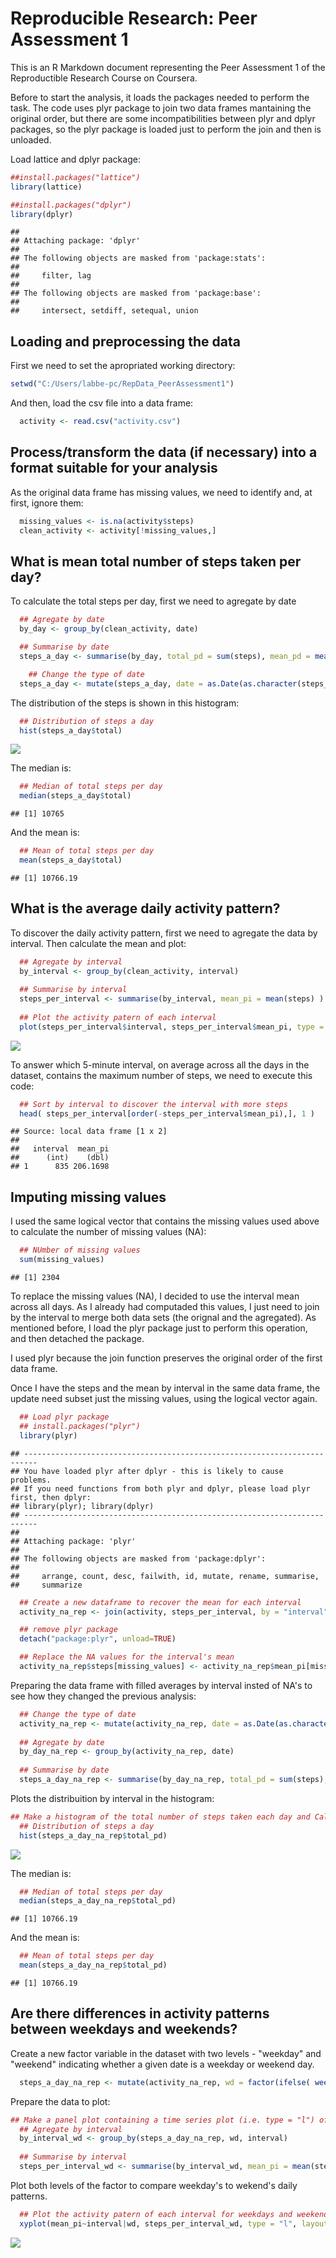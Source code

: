 # Reproducible Research: Peer Assessment 1

This is an R Markdown document representing the Peer Assessment 1 of the Reproductible Research Course on Coursera.

Before to start the analysis, it loads the packages needed to perform the task. The code uses plyr package to join two data frames mantaining the original order, but there are some incompatibilities between plyr and dplyr packages, so the plyr package is loaded just to perform the join and then is unloaded.

Load lattice and dplyr package:

```r
##install.packages("lattice")
library(lattice)

##install.packages("dplyr")
library(dplyr)
```

```
## 
## Attaching package: 'dplyr'
## 
## The following objects are masked from 'package:stats':
## 
##     filter, lag
## 
## The following objects are masked from 'package:base':
## 
##     intersect, setdiff, setequal, union
```

## Loading and preprocessing the data

First we need to set the apropriated working directory:

```r
setwd("C:/Users/labbe-pc/RepData_PeerAssessment1")
```

And then, load the csv file into a data frame:

```r
  activity <- read.csv("activity.csv")
```

## Process/transform the data (if necessary) into a format suitable for your analysis
As the original data frame has missing values, we need to identify and, at first, ignore them:

```r
  missing_values <- is.na(activity$steps)
  clean_activity <- activity[!missing_values,]
```

## What is mean total number of steps taken per day?
To calculate the total steps per day, first we need to agregate by date

```r
  ## Agregate by date
  by_day <- group_by(clean_activity, date)

  ## Summarise by date
  steps_a_day <- summarise(by_day, total_pd = sum(steps), mean_pd = mean(steps), median_pd = median(steps) )

    ## Change the type of date
  steps_a_day <- mutate(steps_a_day, date = as.Date(as.character(steps_a_day$date)))
```

The distribution of the steps is shown in this histogram:

```r
  ## Distribution of steps a day
  hist(steps_a_day$total)
```

![](PA1_template_files/figure-html/unnamed-chunk-6-1.png) 

The median is:

```r
  ## Median of total steps per day
  median(steps_a_day$total)
```

```
## [1] 10765
```

And the mean is:

```r
  ## Mean of total steps per day
  mean(steps_a_day$total)
```

```
## [1] 10766.19
```

## What is the average daily activity pattern?
To discover the daily activity pattern, first we need to agregate the data by interval. Then calculate the mean and plot:

```r
  ## Agregate by interval
  by_interval <- group_by(clean_activity, interval)
  
  ## Summarise by interval
  steps_per_interval <- summarise(by_interval, mean_pi = mean(steps) )
  
  ## Plot the activity patern of each interval
  plot(steps_per_interval$interval, steps_per_interval$mean_pi, type = "l" )
```

![](PA1_template_files/figure-html/unnamed-chunk-9-1.png) 

To answer which 5-minute interval, on average across all the days in the dataset, contains the maximum number of steps, we need to execute this code:

```r
  ## Sort by interval to discover the interval with more steps
  head( steps_per_interval[order(-steps_per_interval$mean_pi),], 1 )
```

```
## Source: local data frame [1 x 2]
## 
##   interval  mean_pi
##      (int)    (dbl)
## 1      835 206.1698
```

## Imputing missing values
I used the same logical vector that contains the missing values used above to calculate the number of missing values (NA):

```r
  ## NUmber of missing values
  sum(missing_values)
```

```
## [1] 2304
```

To replace the missing values (NA), I decided to use the interval mean across all days. As I already had computaded this values, I just need to join by the interval to merge both data sets (the orignal and the agregated). As mentioned before, I load the plyr package just to perform this operation, and then detached the package.

I used plyr because the join function preserves the original order of the first data frame.

Once I have the steps and the mean by interval in the same data frame, the update need subset just the missing values, using the logical vector again.

```r
  ## Load plyr package
  ## install.packages("plyr")
  library(plyr)  
```

```
## -------------------------------------------------------------------------
## You have loaded plyr after dplyr - this is likely to cause problems.
## If you need functions from both plyr and dplyr, please load plyr first, then dplyr:
## library(plyr); library(dplyr)
## -------------------------------------------------------------------------
## 
## Attaching package: 'plyr'
## 
## The following objects are masked from 'package:dplyr':
## 
##     arrange, count, desc, failwith, id, mutate, rename, summarise,
##     summarize
```

```r
  ## Create a new dataframe to recover the mean for each interval
  activity_na_rep <- join(activity, steps_per_interval, by = "interval")

  ## remove plyr package
  detach("package:plyr", unload=TRUE)  

  ## Replace the NA values for the interval's mean
  activity_na_rep$steps[missing_values] <- activity_na_rep$mean_pi[missing_values]
```

Preparing the data frame with filled averages by interval insted of NA's to see how they changed the previous analysis:

```r
  ## Change the type of date
  activity_na_rep <- mutate(activity_na_rep, date = as.Date(as.character(activity_na_rep$date)))
  
  ## Agregate by date
  by_day_na_rep <- group_by(activity_na_rep, date)
  
  ## Summarise by date
  steps_a_day_na_rep <- summarise(by_day_na_rep, total_pd = sum(steps), mean_pd = mean(steps), median_pd = median(steps) )
```

Plots the distribuition by interval in the histogram:

```r
## Make a histogram of the total number of steps taken each day and Calculate and report the mean and median total number of steps taken per day. Do these values differ from the estimates from the first part of the assignment? What is the impact of imputing missing data on the estimates of the total daily number of steps?
  ## Distribution of steps a day
  hist(steps_a_day_na_rep$total_pd)
```

![](PA1_template_files/figure-html/unnamed-chunk-14-1.png) 

The median is:

```r
  ## Median of total steps per day
  median(steps_a_day_na_rep$total_pd)
```

```
## [1] 10766.19
```

And the mean is:  

```r
  ## Mean of total steps per day
  mean(steps_a_day_na_rep$total_pd)
```

```
## [1] 10766.19
```

## Are there differences in activity patterns between weekdays and weekends?
Create a new factor variable in the dataset with two levels - "weekday" and "weekend" indicating whether a given date is a weekday or weekend day.

```r
  steps_a_day_na_rep <- mutate(activity_na_rep, wd = factor(ifelse( weekdays(activity_na_rep$date) %in% c ( "sábado" , "domingo"), "Weekend", "Weekday" )) )
```

Prepare the data to plot:

```r
## Make a panel plot containing a time series plot (i.e. type = "l") of the 5-minute interval (x-axis) and the average number of steps taken, averaged across all weekday days or weekend days (y-axis). See the README file in the GitHub repository to see an example of what this plot should look like using simulated data.
  ## Agregate by interval
  by_interval_wd <- group_by(steps_a_day_na_rep, wd, interval)
  
  ## Summarise by interval
  steps_per_interval_wd <- summarise(by_interval_wd, mean_pi = mean(steps) )
```

Plot both levels of the factor to compare weekday's to wekend's daily patterns.

```r
  ## Plot the activity patern of each interval for weekdays and weekends
  xyplot(mean_pi~interval|wd, steps_per_interval_wd, type = "l", layout=(c(1,2) ) )
```

![](PA1_template_files/figure-html/unnamed-chunk-19-1.png) 
